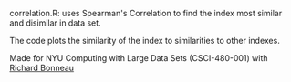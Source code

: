 correlation.R: uses Spearman's Correlation to find the index most similar and disimilar in data set.

The code plots the similarity of the index to similarities to other indexes.

Made for NYU Computing with Large Data Sets (CSCI-480-001) with <a href ="http://bonneaulab.bio.nyu.edu/">Richard Bonneau</a>